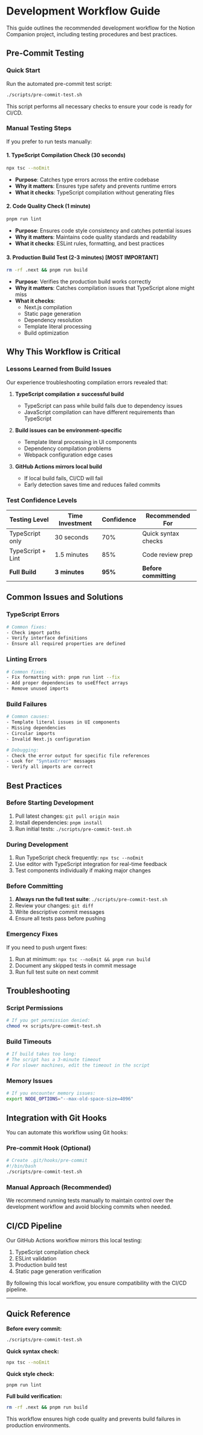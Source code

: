 # Development Workflow Guide

This guide outlines the recommended development workflow for the Notion Companion project, including testing procedures and best practices.

## Pre-Commit Testing

### Quick Start

Run the automated pre-commit test script:

```bash
./scripts/pre-commit-test.sh
```

This script performs all necessary checks to ensure your code is ready for CI/CD.

### Manual Testing Steps

If you prefer to run tests manually:

#### 1. TypeScript Compilation Check (30 seconds)
```bash
npx tsc --noEmit
```
- **Purpose**: Catches type errors across the entire codebase
- **Why it matters**: Ensures type safety and prevents runtime errors
- **What it checks**: TypeScript compilation without generating files

#### 2. Code Quality Check (1 minute)
```bash
pnpm run lint
```
- **Purpose**: Ensures code style consistency and catches potential issues
- **Why it matters**: Maintains code quality standards and readability
- **What it checks**: ESLint rules, formatting, and best practices

#### 3. Production Build Test (2-3 minutes) **[MOST IMPORTANT]**
```bash
rm -rf .next && pnpm run build
```
- **Purpose**: Verifies the production build works correctly
- **Why it matters**: Catches compilation issues that TypeScript alone might miss
- **What it checks**: 
  - Next.js compilation
  - Static page generation
  - Dependency resolution
  - Template literal processing
  - Build optimization

## Why This Workflow is Critical

### Lessons Learned from Build Issues

Our experience troubleshooting compilation errors revealed that:

1. **TypeScript compilation ≠ successful build**
   - TypeScript can pass while build fails due to dependency issues
   - JavaScript compilation can have different requirements than TypeScript

2. **Build issues can be environment-specific**
   - Template literal processing in UI components
   - Dependency compilation problems
   - Webpack configuration edge cases

3. **GitHub Actions mirrors local build**
   - If local build fails, CI/CD will fail
   - Early detection saves time and reduces failed commits

### Test Confidence Levels

| Testing Level | Time Investment | Confidence | Recommended For |
|---------------|----------------|------------|-----------------|
| TypeScript only | 30 seconds | 70% | Quick syntax checks |
| TypeScript + Lint | 1.5 minutes | 85% | Code review prep |
| **Full Build** | **3 minutes** | **95%** | **Before committing** |

## Common Issues and Solutions

### TypeScript Errors
```bash
# Common fixes:
- Check import paths
- Verify interface definitions
- Ensure all required properties are defined
```

### Linting Errors
```bash
# Common fixes:
- Fix formatting with: pnpm run lint --fix
- Add proper dependencies to useEffect arrays
- Remove unused imports
```

### Build Failures
```bash
# Common causes:
- Template literal issues in UI components
- Missing dependencies
- Circular imports
- Invalid Next.js configuration

# Debugging:
- Check the error output for specific file references
- Look for "SyntaxError" messages
- Verify all imports are correct
```

## Best Practices

### Before Starting Development
1. Pull latest changes: `git pull origin main`
2. Install dependencies: `pnpm install`
3. Run initial tests: `./scripts/pre-commit-test.sh`

### During Development
1. Run TypeScript check frequently: `npx tsc --noEmit`
2. Use editor with TypeScript integration for real-time feedback
3. Test components individually if making major changes

### Before Committing
1. **Always run the full test suite**: `./scripts/pre-commit-test.sh`
2. Review your changes: `git diff`
3. Write descriptive commit messages
4. Ensure all tests pass before pushing

### Emergency Fixes
If you need to push urgent fixes:
1. Run at minimum: `npx tsc --noEmit && pnpm run build`
2. Document any skipped tests in commit message
3. Run full test suite on next commit

## Troubleshooting

### Script Permissions
```bash
# If you get permission denied:
chmod +x scripts/pre-commit-test.sh
```

### Build Timeouts
```bash
# If build takes too long:
# The script has a 3-minute timeout
# For slower machines, edit the timeout in the script
```

### Memory Issues
```bash
# If you encounter memory issues:
export NODE_OPTIONS="--max-old-space-size=4096"
```

## Integration with Git Hooks

You can automate this workflow using Git hooks:

### Pre-commit Hook (Optional)
```bash
# Create .git/hooks/pre-commit
#!/bin/bash
./scripts/pre-commit-test.sh
```

### Manual Approach (Recommended)
We recommend running tests manually to maintain control over the development workflow and avoid blocking commits when needed.

## CI/CD Pipeline

Our GitHub Actions workflow mirrors this local testing:
1. TypeScript compilation check
2. ESLint validation
3. Production build test
4. Static page generation verification

By following this local workflow, you ensure compatibility with the CI/CD pipeline.

---

## Quick Reference

**Before every commit:**
```bash
./scripts/pre-commit-test.sh
```

**Quick syntax check:**
```bash
npx tsc --noEmit
```

**Quick style check:**
```bash
pnpm run lint
```

**Full build verification:**
```bash
rm -rf .next && pnpm run build
```

This workflow ensures high code quality and prevents build failures in production environments.